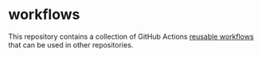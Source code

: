 # workflows

This repository contains a collection of GitHub Actions [reusable workflows](https://docs.github.com/en/actions/learn-github-actions/reusing-workflows) that can be used in other repositories.
